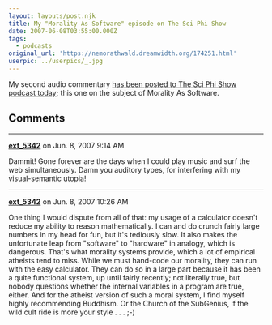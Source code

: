 ```yaml
---
layout: layouts/post.njk
title: My "Morality As Software" episode on The Sci Phi Show
date: 2007-06-08T03:55:00.000Z
tags: 
  - podcasts
original_url: 'https://nemorathwald.dreamwidth.org/174251.html'
userpic: ../userpics/_.jpg
---
```

My second audio commentary [has been posted to The Sci Phi Show podcast today](http://thesciphishow.com/?p=129); this one on the subject of Morality As Software.

## Comments

---

**[ext_5342](https://www.dreamwidth.org/users/ext_5342)** on Jun. 8, 2007 9:14 AM

Dammit! Gone forever are the days when I could play music and surf the web simultaneously. Damn you auditory types, for interfering with my visual-semantic utopia!

---

**[ext_5342](https://www.dreamwidth.org/users/ext_5342)** on Jun. 8, 2007 10:26 AM

One thing I would dispute from all of that: my usage of a calculator doesn't reduce my ability to reason mathematically. I can and do crunch fairly large numbers in my head for fun, but it's tediously slow. It also makes the unfortunate leap from "software" to "hardware" in analogy, which is dangerous. That's what morality systems provide, which a lot of empirical atheists tend to miss. While we must hand-code our morality, they can run with the easy calculator. They can do so in a large part because it has been a quite functional system, up until fairly recently; not literally true, but nobody questions whether the internal variables in a program are true, either. And for the atheist version of such a moral system, I find myself highly recommending Buddhism. Or the Church of the SubGenius, if the wild cult ride is more your style . . . ;-)
